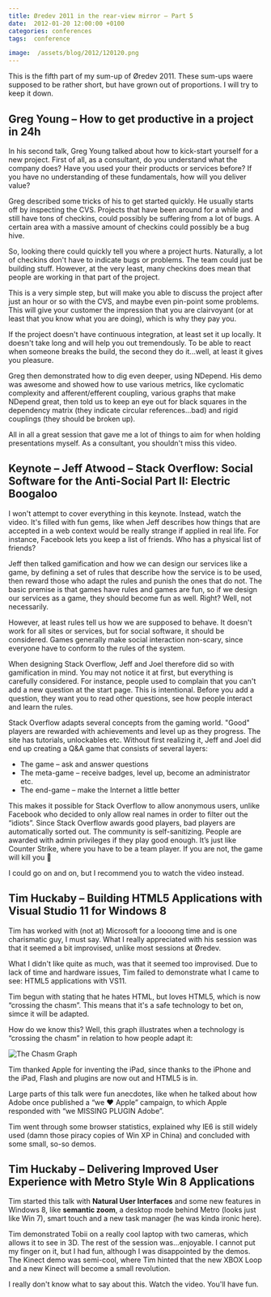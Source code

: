 ```yaml
---
title: Øredev 2011 in the rear-view mirror – Part 5
date:  2012-01-20 12:00:00 +0100
categories: conferences
tags:  conference

image:  /assets/blog/2012/120120.png
---
```


This is the fifth part of my sum-up of Øredev 2011. These sum-ups waere supposed
to be rather short, but have grown out of proportions. I will try to keep it down.


## Greg Young – How to get productive in a project in 24h

In his second talk, Greg Young talked about how to kick-start yourself for a new
project. First of all, as a consultant, do you understand what the company does?
Have you used your their products or services before? If you have no understanding
of these fundamentals, how will you deliver value?

Greg described some tricks of his to get started quickly. He usually starts
off by inspecting the CVS. Projects that have been around for a while and still
have tons of checkins, could possibly be suffering from a lot of bugs. A certain
area with a massive amount of checkins could possibly be a bug hive.

So, looking there could quickly tell you where a project hurts. Naturally, a lot
of checkins don't have to indicate bugs or problems. The team could just be 
building stuff. However, at the very least, many checkins does mean that people
are working in that part of the project.

This is a very simple step, but will make you able to discuss the project after
just an hour or so with the CVS, and maybe even pin-point some problems. This
will give your customer the impression that you are clairvoyant (or at least that
you know what you are doing), which is why they pay you.

If the project doesn't have continuous integration, at least set it up locally.
It doesn't take long and will help you out tremendously. To be able to react
when someone breaks the build, the second they do it...well, at least it gives you
pleasure.

Greg then demonstrated how to dig even deeper, using NDepend. His demo was awesome
and showed how to use various metrics, like cyclomatic complexity and afferent/efferent coupling, various graphs that make NDepend great, then told us to keep an eye out for black squares in the dependency matrix (they indicate circular references...bad) and rigid couplings (they should be broken up).

All in all a great session that gave me a lot of things to aim for when holding
presentations myself. As a consultant, you shouldn't miss this video.


## Keynote – Jeff Atwood – Stack Overflow: Social Software for the Anti-Social Part II: Electric Boogaloo

I won't attempt to cover everything in this keynote. Instead, watch the video. 
It's filled with fun gems, like when Jeff describes how things that are accepted 
in a web context would be really strange if applied in real life. For instance, 
Facebook lets you keep a list of friends. Who has a physical list of friends?

Jeff then talked gamification and how we can design our services like a game, by
defining a set of rules that describe how the service is to be used, then reward
those who adapt the rules and punish the ones that do not. The basic premise is
that games have rules and games are fun, so if we design our services as a game,
they should become fun as well. Right? Well, not necessarily.

However, at least rules tell us how we are supposed to behave. It doesn't work
for all sites or services, but for social software, it should be considered.
Games generally make social interaction non-scary, since everyone have to conform
to the rules of the system.

When designing Stack Overflow, Jeff and Joel therefore did so with gamification
in mind. You may not notice it at first, but everything is carefully considered.
For instance, people used to complain that you can't add a new question at the 
start page. This is intentional. Before you add a question, they want you to read
other questions, see how people interact and learn the rules.

Stack Overflow adapts several concepts from the gaming world. "Good" players are
rewarded with achievements and level up as they progress. The site has tutorials,
unlockables etc. Without first realizing it, Jeff and Joel did end up creating a
Q&A game that consists of several layers:

- The game – ask and answer questions
- The meta-game – receive badges, level up, become an administrator etc.
- The end-game – make the Internet a little better

This makes it possible for Stack Overflow to allow anonymous users, unlike
Facebook who decided to only allow real names in order to filter out the “idiots”.
Since Stack Overflow awards good players, bad players are automatically sorted out.
The community is self-sanitizing. People are awarded with admin privileges if they
play good enough. It’s just like Counter Strike, where you have to be a team player.
If you are not, the game will kill you 🙂

I could go on and on, but I recommend you to watch the video instead.


## Tim Huckaby – Building HTML5 Applications with Visual Studio 11 for Windows 8

Tim has worked with (not at) Microsoft for a loooong time and is one charismatic
guy, I must say. What I really appreciated with his session was that it seemed a
bit improvised, unlike most sessions at Øredev. 

What I didn't like quite as much, was that it seemed too improvised. Due to lack
of time and hardware issues, Tim failed to demonstrate what I came to see: HTML5 applications with VS11.

Tim begun with stating that he hates HTML, but loves HTML5, which is now “crossing
the chasm”. This means that it's a safe technology to bet on, simce it will be adapted. 

How do we know this? Well, this graph illustrates when a technology is “crossing
the chasm” in relation to how people adapt it:

![The Chasm Graph]({{page.image}})

Tim thanked Apple for inventing the iPad, since thanks to the iPhone and the iPad,
Flash and plugins are now out and HTML5 is in.

Large parts of this talk were fun anecdotes, like when he talked about how Adobe
once published a “we ♥ Apple” campaign, to which Apple responded with “we MISSING
PLUGIN Adobe”.

Tim went through some browser statistics, explained why IE6 is still widely used
(damn those piracy copies of Win XP in China) and concluded with some small, so-so demos.


## Tim Huckaby – Delivering Improved User Experience with Metro Style Win 8 Applications

Tim started this talk with **Natural User Interfaces** and some new features in
Windows 8, like **semantic zoom**, a desktop mode behind Metro (looks just like
Win 7), smart touch and a new task manager (he was kinda ironic here).

Tim demonstrated Tobii on a really cool laptop with two cameras, which allows it
to see in 3D. The rest of the session was...enjoyable. I cannot put my finger on
it, but I had fun, although I was disappointed by the demos. The Kinect demo was
semi-cool, where Tim hinted that the new XBOX Loop and a new Kinect will become a
small revolution.

I really don't know what to say about this. Watch the video. You'll have fun.